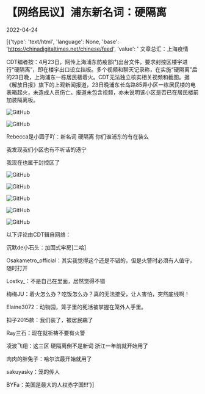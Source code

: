 # 【网络民议】浦东新名词：硬隔离

2022-04-24

[{'type': 'text/html', 'language': None, 'base': 'https://chinadigitaltimes.net/chinese/feed', 'value': ' 文章总汇：上海疫情

CDT编者按：4月23日，网传上海浦东防疫部门出台文件，要求封控区楼宇进行“硬隔离”，即在楼宇出口设立挡板。多个视频和聊天记录称，在实施“硬隔离”后的23日晚，上海浦东一栋居民楼着火。CDT无法独立核实相关视频和截图。据《解放日报》旗下的上观新闻报道，23日晚浦东长岛路85弄小区一栋居民楼的电表箱起火，未造成人员伤亡。报道未包含视频，亦未说明该小区是否已在居民楼前加装隔离板。

![GitHub](https://chinadigitaltimes.net/chinese/files/2022/04/Image-from-iOS-9-2.jpg)

![GitHub](https://chinadigitaltimes.net/chinese/files/2022/04/Screen-Shot-2022-04-23-at-2.22.15-PM.png)

Rebecca是小圆子吖：新名词 硬隔离 你们谁浦东的有在装么

我发现我们小区也有不听话的港宁

我现在也属于封控区了

![GitHub](https://chinadigitaltimes.net/chinese/files/2022/04/9f5e9185ly1h1jxs9otswj20n00ha44t.jpg)

![GitHub](https://chinadigitaltimes.net/chinese/files/2022/04/9f5e9185ly1h1jxsaj8ssj20u01hc1kx.jpg)

![GitHub](https://chinadigitaltimes.net/chinese/files/2022/04/9f5e9185ly1h1jxsbkhaaj213y0u0avr.jpg)

![GitHub](https://chinadigitaltimes.net/chinese/files/2022/04/9f5e9185ly1h1jy2nxnxsj20u013yng6.jpg)

![GitHub](https://chinadigitaltimes.net/chinese/files/2022/04/9f5e9185ly1h1jy2ndwedj20ts0u7wjl.jpg)

以下评论由CDT辑自网络：



沉默de小石头：加固式牢房[二哈]

Osakametro_official：其实我觉得这个还是不错的，但是火警时必须有人值守，随时打开

Lostky_：不是自己在里面，居然觉得不错

梅梅JU：着火怎么办？吃饭怎么办？真的无法接受，让人害怕，突然底线啊！

Elaine3072：动物园，笼子里的死活被掌握在笼外人手里。

扣子2015款：我们装了，被居民踹了

Ray三石：现在就祈祷不要有火警

凌波飞翔：这三区 硬隔离倒不是新词 浙江一年前就开始用了

肉肉的胖兔子：哈尔滨最开始就用了

sakuyasky：笼的传人

BYFa：美国是最大的人权赤字国!!!'}]